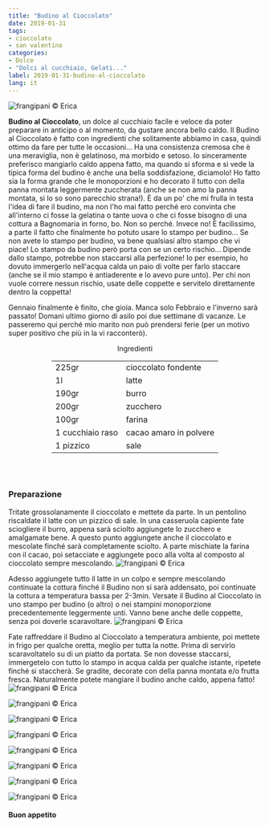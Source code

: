 ```yaml
---
title: "Budino al Cioccolato"
date: 2019-01-31
tags:
- cioccolato
- san valentino
categories:
- Dolce
- "Dolci al cucchiaio, Gelati..."
label: 2019-01-31-budino-al-cioccolato
lang: it
---
```

![](header.jpeg "frangipani © Erica")

**Budino al Cioccolato**, un dolce al cucchiaio facile e veloce da poter preparare in anticipo o al momento, da gustare ancora bello caldo. Il Budino al Cioccolato è fatto con ingredienti che solitamente abbiamo in casa, quindi ottimo da fare per tutte le occasioni... Ha una consistenza cremosa che è una meraviglia, non è gelatinoso, ma morbido e setoso. Io sinceramente preferisco mangiarlo caldo appena fatto, ma quando si sforma e si vede la tipica forma del budino è anche una bella soddisfazione, diciamolo! Ho fatto sia la forma grande che le monoporzioni e ho decorato il tutto con della panna montata leggermente zuccherata (anche se non amo la panna montata, si lo so sono parecchio strana!). È da un po' che mi frulla in testa l'idea di fare il budino, ma non l'ho mai fatto perché ero convinta che all'interno ci fosse la gelatina o tante uova o che ci fosse bisogno di una cottura a Bagnomaria in forno, bo. Non so perché. Invece no! È facilissimo, a parte il fatto che finalmente ho potuto usare lo stampo per budino... Se non avete lo stampo per budino, va bene qualsiasi altro stampo che vi piace! Lo stampo da budino però porta con se un certo rischio... Dipende dallo stampo, potrebbe non staccarsi alla perfezione! Io per esempio, ho dovuto immergerlo nell'acqua calda un paio di volte per farlo staccare (anche se il mio stampo è antiaderente e lo avevo pure unto). Per chi non vuole correre nessun rischio, usate delle coppette e servitelo direttamente dentro la coppetta!

Gennaio finalmente è finito, che gioia. Manca solo Febbraio e l'inverno sarà passato! Domani ultimo giorno di asilo poi due settimane di vacanze. Le passeremo qui perché mio marito non può prendersi ferie (per un motivo super positivo che più in la vi racconterò).

<div id="wrapper" style="text-align: center">
  <div id="yourdiv" style="display: inline-block;">
    <div class="ingredients" itemscope itemtype="http://schema.org/Recipe">
      <span itemprop="name" style="display:none;">Budino al Cioccolato</span>
      <span itemprop="recipeCategory" style="display:none;">Dolce</span>
      <img itemprop="image" style="display:none;" class="ignore-gallery-item" src="header.jpeg"/>
      <span itemprop="author" style="display:none;">Erica Raiano</span>
      <span itemprop="description" style="display:none;">Budino al Cioccolato, un dolce al cucchiaio facile e veloce da poter preparare in anticipo o al momento, da gustare ancora bello caldo.</span>
      <div class="ingredients-title">Ingredienti</div>
      <table>
        <tbody>
          </tr>
          <tr itemprop="recipeIngredient">
            <td>225gr</td>
            <td>cioccolato fondente</td>
          </tr>
          <tr itemprop="recipeIngredient">
            <td>1l</td>
            <td>latte</td>
          </tr>
          <tr itemprop="recipeIngredient">
            <td>190gr</td>
            <td>burro</td>
          </tr>
          <tr itemprop="recipeIngredient">
            <td>200gr</td>
            <td>zucchero</td>
          </tr>
          <tr itemprop="recipeIngredient">
            <td>100gr</td>
            <td>farina</td>
          </tr>
          <tr itemprop="recipeIngredient">
            <td>1 cucchiaio raso</td>
            <td>cacao amaro in polvere</td>
          </tr>
          <tr itemprop="recipeIngredient">
            <td>1 pizzico</td>
            <td>sale</td>
          </tr>
        </tbody>
      </table>
      <br></br>
    </div>
  </div>
</div>


<h3>
  <font color="grey">
    <i class="fa-solid fa-gears"></i>
  </font> Preparazione
</h3>

Tritate grossolanamente il cioccolato e mettete da parte. In un pentolino riscaldate il latte con un pizzico di sale. In una casseruola capiente fate sciogliere il burro, appena sarà sciolto aggiungete lo zucchero e amalgamate bene. A questo punto aggiungete anche il cioccolato e mescolate finché sarà completamente sciolto. A parte mischiate la farina con il cacao, poi setacciate e aggiungete poco alla volta al composto al cioccolato sempre mescolando.
![](cioccolato.jpeg "frangipani © Erica")

Adesso aggiungete tutto il latte in un colpo e sempre mescolando continuate la cottura finché il Budino non si sarà addensato, poi continuate la cottura a temperatura bassa per 2-3min. Versate il Budino al Cioccolato in uno stampo per budino (o altro) o nei stampini monoporzione precedentemente leggermente unti. Vanno bene anche delle coppette, senza poi doverle scaravoltare. 
![](teglia.jpeg "frangipani © Erica")

Fate raffreddare il Budino al Cioccolato a temperatura ambiente, poi mettete in frigo per qualche oretta, meglio per tutta la notte. Prima di servirlo scaravoltatelo su di un piatto da portata. Se non dovesse staccarsi, immergetelo con tutto lo stampo in acqua calda per qualche istante, ripetete finché si staccherà. Se gradite, decorate con della panna montata e/o frutta fresca. Naturalmente potete mangiare il budino anche caldo, appena fatto!
![](risultato1.jpeg "frangipani © Erica")

![](risultato2.jpeg "frangipani © Erica")

![](risultato3.jpeg "frangipani © Erica")

![](risultato4.jpeg "frangipani © Erica")

![](risultato5.jpeg "frangipani © Erica")

![](risultato6.jpeg "frangipani © Erica")

![](risultato7.jpeg "frangipani © Erica")

![](risultato8.jpeg "frangipani © Erica")

<h4>Buon appetito
  <font color="red">
    <i class="fa-regular fa-face-smile"></i>
  </font>
</h4>
